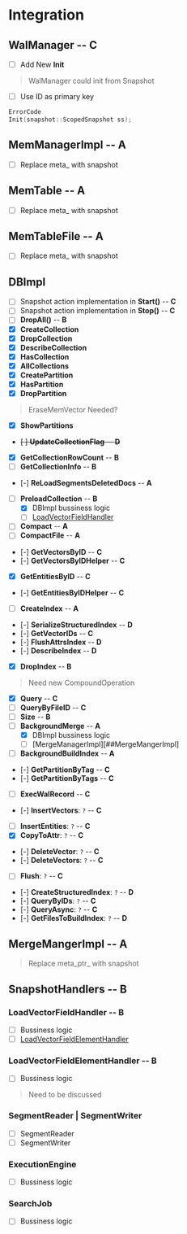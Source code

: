 # Integration

## WalManager -- C
- [ ] Add New **Init**
> WalManager could init from Snapshot
- [ ] Use ID as primary key
```cpp
ErrorCode
Init(snapshot::ScopedSnapshot ss);
```

## MemManagerImpl -- A

- [ ] Replace meta_ with snapshot

## MemTable -- A

- [ ] Replace meta_ with snapshot

## MemTableFile -- A

- [ ] Replace meta_ with snapshot

## DBImpl

- [ ] Snapshot action implementation in **Start()** -- **C**
- [ ] Snapshot action implementation in **Stop()** -- **C**
- [ ] **DropAll()** -- **B**
- [x] **CreateCollection**
- [x] **DropCollection**
- [x] **DescribeCollection**
- [x] **HasCollection**
- [x] **AllCollections**
- [x] **CreatePartition**
- [x] **HasPartition**
- [x] **DropPartition**
> EraseMemVector Needed?
- [x] **ShowPartitions**
- ~~[ ] **UpdateCollectionFlag** -- **D**~~
- [x] **GetCollectionRowCount** -- **B**
- [ ] **GetCollectionInfo** -- **B**
- [-] **ReLoadSegmentsDeletedDocs** -- **A**
- [ ] **PreloadCollection** -- **B**
    - [x] DBImpl bussiness logic
    - [ ] [LoadVectorFieldHandler](##SnapshotHandlers###LoadVectorFieldHandler)
- [ ] **Compact** -- **A**
- [ ] **CompactFile** -- **A**
- [-] **GetVectorsByID** -- **C**
- [-] **GetVectorsByIDHelper** -- **C**
- [x] **GetEntitiesByID** -- **C**
- [-] **GetEntitiesByIDHelper** -- **C**
- [ ] **CreateIndex** -- **A**
- [-] **SerializeStructuredIndex** -- **D**
- [-] **GetVectorIDs** -- **C**
- [-] **FlushAttrsIndex** -- **D**
- [-] **DescribeIndex** -- **D**
- [x] **DropIndex** -- **B**
> Need new CompoundOperation
- [x] **Query** -- **C**
- [ ] **QueryByFileID** -- **C**
- [ ] **Size** -- **B**
- [ ] **BackgroundMerge** -- **A**
    - [x] DBImpl bussiness logic
    - [ ] [MergeManagerImpl][##MergeMangerImpl]
- [ ] **BackgroundBuildIndex** -- **A**
- [-] **GetPartitionByTag** -- **C**
- [-] **GetPartitionByTags** -- **C**
- [ ] **ExecWalRecord** -- **C**

- [-] **InsertVectors**: `?` -- **C**
- [ ] **InsertEntities**: `?` -- **C**
- [x] **CopyToAttr**: `?` -- **C**
- [-] **DeleteVector**: `?` -- **C**
- [-] **DeleteVectors**: `?` -- **C**
- [ ] **Flush**: `?` -- **C**
- [-] **CreateStructuredIndex**: `?` -- **D**
- [-] **QueryByIDs**: `?` -- **C**
- [-] **QueryAsync**: `?` -- **C**
- [-] **GetFilesToBuildIndex**: `?` -- **D**

## MergeMangerImpl -- A
> Replace meta_ptr_ with snapshot

## SnapshotHandlers -- B

### LoadVectorFieldHandler -- B
- [ ] Bussiness logic
- [ ] [LoadVectorFieldElementHandler](###LoadVectorFieldElementHandler)

### LoadVectorFieldElementHandler -- B
- [ ] Bussiness logic
> Need to be discussed

### SegmentReader | SegmentWriter
- [ ] SegmentReader
- [ ] SegmentWriter

### ExecutionEngine
- [ ] Bussiness logic

### SearchJob
- [ ] Bussiness logic
